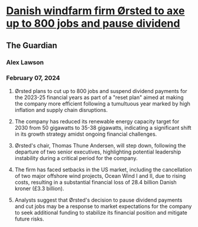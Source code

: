 # [Danish windfarm firm Ørsted to axe up to 800 jobs and pause dividend](https://advance.lexis.com/api/document?collection=news&id=urn:contentItem:6B8R-P9P1-DY4H-K3VM-00000-00&context=1519360)
## The Guardian
### Alex Lawson
### February 07, 2024

1. Ørsted plans to cut up to 800 jobs and suspend dividend payments for the 2023-25 financial years as part of a "reset plan" aimed at making the company more efficient following a tumultuous year marked by high inflation and supply chain disruptions.

2. The company has reduced its renewable energy capacity target for 2030 from 50 gigawatts to 35-38 gigawatts, indicating a significant shift in its growth strategy amidst ongoing financial challenges.

3. Ørsted's chair, Thomas Thune Andersen, will step down, following the departure of two senior executives, highlighting potential leadership instability during a critical period for the company.

4. The firm has faced setbacks in the US market, including the cancellation of two major offshore wind projects, Ocean Wind I and II, due to rising costs, resulting in a substantial financial loss of 28.4 billion Danish kroner (£3.3 billion). 

5. Analysts suggest that Ørsted's decision to pause dividend payments and cut jobs may be a response to market expectations for the company to seek additional funding to stabilize its financial position and mitigate future risks.